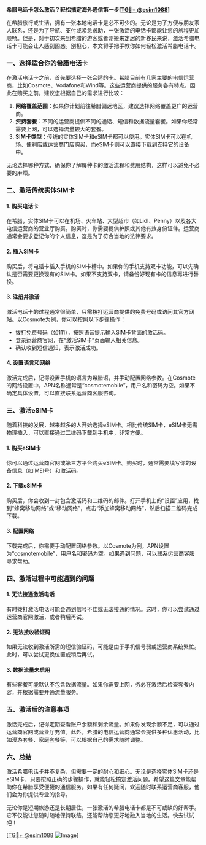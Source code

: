 **希腊电话卡怎么激活？轻松搞定海外通信第一步[[TG💪+ @esim1088](https://t.me/s/esim1088)]**

在希腊旅行或生活，拥有一张本地电话卡是必不可少的。无论是为了方便与朋友家人联系，还是为了导航、支付或紧急求助，一张激活的电话卡都能让您的旅程更加顺畅。但是，对于初次来到希腊的游客或者刚搬来定居的新移民来说，激活希腊电话卡可能会让人感到困惑。别担心，本文将手把手教你如何轻松激活希腊电话卡。

### **一、选择适合你的希腊电话卡**

在激活电话卡之前，首先要选择一张合适的卡。希腊目前有几家主要的电信运营商，比如Cosmote、Vodafone和Wind等。这些运营商提供的服务各有特点，因此在购买之前，建议您根据自己的需求进行比较：

1. **网络覆盖范围**：如果你计划前往希腊偏远地区，建议选择网络覆盖更广的运营商。
2. **资费套餐**：不同的运营商提供不同的通话、短信和数据流量套餐。如果你经常需要上网，可以选择流量较大的套餐。
3. **SIM卡类型**：传统的实体SIM卡和eSIM卡都可以使用。实体SIM卡可以在机场、便利店或运营商门店购买，而eSIM卡则可以直接下载到支持它的设备中。

无论选择哪种方式，确保你了解每种卡的激活流程和费用结构，这样可以避免不必要的麻烦。

### **二、激活传统实体SIM卡**

#### **1. 购买电话卡**
在希腊，实体SIM卡可以在机场、火车站、大型超市（如Lidl、Penny）以及各大电信运营商的营业厅购买。购买时，你需要提供护照或其他有效身份证件。运营商通常会要求登记你的个人信息，这是为了符合当地的法律要求。

#### **2. 插入SIM卡**
购买后，将电话卡插入手机的SIM卡槽中。如果你的手机支持双卡功能，可以先确认是否需要更换现有的SIM卡。如果不支持双卡，请备份好现有卡的信息再进行替换。

#### **3. 注册并激活**
激活电话卡的过程通常很简单，只需拨打运营商提供的免费号码或访问其官方网站。以Cosmote为例，你可以按照以下步骤操作：
- 拨打免费号码（如111），按照语音提示输入SIM卡背面的激活码。
- 登录运营商官网，在“激活SIM卡”页面输入相关信息。
- 确认收到短信通知，表示激活成功。

#### **4. 设置语言和网络**
激活完成后，记得设置手机的语言为希腊语，并手动配置网络参数。在Cosmote的网络设置中，APN名称通常是“cosmotemobile”，用户名和密码为空。如果不确定具体设置，可以直接联系运营商客服咨询。

### **三、激活eSIM卡**

随着科技的发展，越来越多的人开始选择eSIM卡。相比传统SIM卡，eSIM卡无需物理插入，可以直接通过二维码下载到手机中，非常方便。

#### **1. 购买eSIM卡**
你可以通过运营商官网或第三方平台购买eSIM卡。购买时，通常需要填写你的设备信息（如IMEI号）和激活码。

#### **2. 下载eSIM卡**
购买后，你会收到一封包含激活码和二维码的邮件。打开手机上的“设置”应用，找到“蜂窝移动网络”或“移动网络”，点击“添加蜂窝移动网络”，然后扫描二维码完成下载。

#### **3. 配置网络**
下载完成后，你需要手动配置网络参数。以Cosmote为例，APN设置为“cosmotemobile”，用户名和密码为空。如果遇到问题，可以联系运营商客服寻求帮助。

### **四、激活过程中可能遇到的问题**

#### **1. 无法接通激活电话**
有时拨打激活电话可能会遇到信号不佳或无法接通的情况。这时，你可以尝试通过运营商官网激活，或者稍后再试。

#### **2. 无法接收验证码**
如果无法收到激活所需的短信验证码，可能是由于手机信号弱或运营商系统繁忙。此时，可以尝试更换位置或稍后再试。

#### **3. 数据流量未启用**
有些套餐可能默认不包含数据流量。如果你需要上网，务必在激活后检查套餐内容，并根据需要开通流量服务。

### **五、激活后的注意事项**

激活完成后，记得定期查看账户余额和剩余流量。如果你发现余额不足，可以通过运营商官网或营业厅充值。此外，希腊的电信运营商通常会提供多种优惠活动，比如漫游套餐、家庭套餐等，可以根据自己的需求随时调整。

### **六、总结**

激活希腊电话卡并不复杂，但需要一定的耐心和细心。无论是选择实体SIM卡还是eSIM卡，只要按照正确的步骤操作，就能轻松搞定激活问题。希望这篇文章能帮助你在希腊享受便捷的通信服务。如果有任何疑问，欢迎随时联系运营商客服，他们会为你提供专业的指导。

无论你是短期旅游还是长期居住，一张激活的希腊电话卡都是不可或缺的好帮手。它不仅能让您随时随地保持联络，还能帮助您更好地融入当地的生活。快去试试吧！

[[TG💪+ @esim1088](https://t.me/s/esim1088) ![Image](https://i.postimg.cc/4NQfJmqS/Snipaste-2025-05-13-00-14-12.png)]